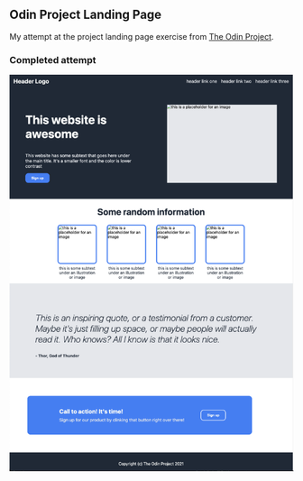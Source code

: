## Odin Project Landing Page

My attempt at the project landing page exercise from [The Odin Project](https://www.theodinproject.com/lessons/foundations-landing-page).

### Completed attempt
![Alt text](assets/image.png)